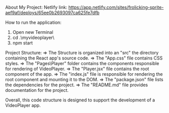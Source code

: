 About My Project:
Netlify link: https://app.netlify.com/sites/frolicking-sprite-aef9af/deploys/65ee0b2693097ca625fe7dfb

How to run the application:
1. Open new Terminal
2. cd .\myvideoplayer\
3. npm start

Project Structure:
=> The Structure is organized into an "src" the directory containing the React app's source code.
=> The "App.css" file contains CSS styles.
=> The "Pages\Player" folder contains the components responsible for rendering of VideoPlayer.
=> The "Player.jsx" file contains the root component of the app.
=>  The "index.js" file is responsible for rendering the root component and mounting it to the DOM.
=> The "package.json" file lists the dependencies for the project.
=> The "README.md" file provides documentation for the project.

Overall, this code structure is designed to support the development of a VideoPlayer app.
